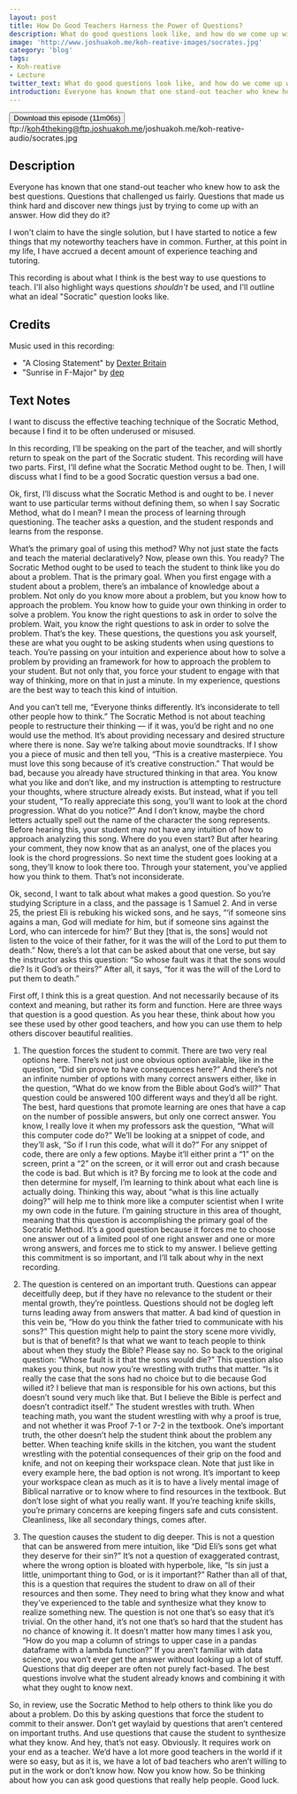 ```yaml
---
layout: post
title: How Do Good Teachers Harness the Power of Questions?
description: What do good questions look like, and how do we come up with them?
image: 'http://www.joshuakoh.me/koh-reative-images/socrates.jpg'
category: 'blog'
tags:
- Koh-reative
- Lecture
twitter_text: What do good questions look like, and how do we come up with them?
introduction: Everyone has known that one stand-out teacher who knew how to ask the best questions. Questions that challenged us fairly. Questions that made us think hard and discover new things just by trying to come up with an answer. How did they do it?
---
```


<a href="http://www.joshuakoh.me/koh-reative-audio/Power%20of%20Questions.mp3"><button>Download this episode (11m06s)</button></a>
ftp://koh4theking@ftp.joshuakoh.me/joshuakoh.me/koh-reative-audio/socrates.jpg

## Description

Everyone has known that one stand-out teacher who knew how to ask the best questions. Questions that challenged us fairly. Questions that made us think hard and discover new things just by trying to come up with an answer. How did they do it?

I won't claim to have the single solution, but I have started to notice a few things that my noteworthy teachers have in common. Further, at this point in my life, I have accrued a decent amount of experience teaching and tutoring.

This recording is about what I think is the best way to use questions to teach. I'll also highlight ways questions *shouldn't* be used, and I'll outline what an ideal "Socratic" question looks like.

## Credits

Music used in this recording:

- "A Closing Statement" by [Dexter Britain](www.dexterbritain.com)
- "Sunrise in F-Major" by [dep](www.dep.fm)

## Text Notes

I want to discuss the effective teaching technique of the Socratic Method, because I find it to be often underused or misused. 
    
In this recording, I’ll be speaking on the part of the teacher, and will shortly return to speak on the part of the Socratic student. This recording will have two parts. First, I’ll define what the Socratic Method ought to be. Then, I will discuss what I find to be a good Socratic question versus a bad one.
    
Ok, first, I’ll discuss what the Socratic Method is and ought to be. I never want to use particular terms without defining them, so when I say Socratic Method, what do I mean? I mean the process of learning through questioning. The teacher asks a question, and the student responds and learns from the response. 

What’s the primary goal of using this method? Why not just state the facts and teach the material declaratively? Now, please own this. You ready? The Socratic Method ought to be used to teach the student to think like you do about a problem. That is the primary goal. When you first engage with a student about a problem, there’s an imbalance of knowledge about a problem. Not only do you know more about a problem, but you know how to approach the problem. You know how to guide your own thinking in order to solve a problem. You know the right questions to ask in order to solve the problem. Wait, you know the right questions to ask in order to solve the problem. That’s the key. These questions, the questions you ask yourself, these are what you ought to be asking students when using questions to teach. You’re passing on your intuition and experience about how to solve a problem by providing an framework for how to approach the problem to your student. But not only that, you force your student to engage with that way of thinking, more on that in just a minute. In my experience, questions are the best way to teach this kind of intuition.

And you can’t tell me, “Everyone thinks differently. It’s inconsiderate to tell other people how to think.” The Socratic Method is not about teaching people to restructure their thinking — if it was, you’d be right and no one would use the method. It’s about providing necessary and desired structure where there is none. Say we’re talking about movie soundtracks. If I show you a piece of music and then tell you, “This is a creative masterpiece. You must love this song because of it’s creative construction.” That would be bad, because you already have structured thinking in that area. You know what you like and don’t like, and my instruction is attempting to restructure your thoughts, where structure already exists. But instead, what if you tell your student, “To really appreciate this song, you’ll want to look at the chord progression. What do you notice?” And I don’t know, maybe the chord letters actually spell out the name of the character the song represents. Before hearing this, your student may not have any intuition of how to approach analyzing this song. Where do you even start? But after hearing your comment, they now know that as an analyst, one of the places you look is the chord progressions. So next time the student goes looking at a song, they’ll know to look there too. Through your statement, you’ve applied how you think to them. That’s not inconsiderate.  

Ok, second, I want to talk about what makes a good question. So you’re studying Scripture in a class, and the passage is 1 Samuel 2. And in verse 25, the priest Eli is rebuking his wicked sons, and he says, “‘if someone sins agains a man, God will mediate for him, but if someone sins against the Lord, who can intercede for him?’ But they [that is, the sons] would not listen to the voice of their father, for it was the will of the Lord to put them to death.” Now, there’s a lot that can be asked about that one verse, but say the instructor asks this question: “So whose fault was it that the sons would die? Is it God’s or theirs?” After all, it says, “for it was the will of the Lord to put them to death.”
    
First off, I think this is a great question. And not necessarily because of its context and meaning, but rather its form and function. Here are three ways that question is a good question. As you hear these, think about how you see these used by other good teachers, and how you can use them to help others discover beautiful realities.

1) The question forces the student to commit. There are two very real options here. There’s not just one obvious option available, like in the question, “Did sin prove to have consequences here?” And there’s not an infinite number of options with many correct answers either, like in the question, “What do we know from the Bible about God’s will?” That question could be answered 100 different ways and they’d all be right. The best, hard questions that promote learning are ones that have a cap on the number of possible answers, but only one correct answer. You know, I really love it when my professors ask the question, “What will this computer code do?” We’ll be looking at a snippet of code, and they’ll ask, “So if I run this code, what will it do?” For any snippet of code, there are only a few options. Maybe it’ll either print a “1” on the screen, print a “2” on the screen, or it will error out and crash because the code is bad. But which is it? By forcing me to look at the code and then determine for myself, I’m learning to think about what each line is actually doing. Thinking this way, about “what is this line actually doing?” will help me to think more like a computer scientist when I write my own code in the future. I’m gaining structure in this area of thought, meaning that this question is accomplishing the primary goal of the Socratic Method. It’s a good question because it forces me to choose one answer out of a limited pool of one right answer and one or more wrong answers, and forces me to stick to my answer. I believe getting this commitment is so important, and I’ll talk about why in the next recording.

2) The question is centered on an important truth. Questions can appear deceitfully deep, but if they have no relevance to the student or their mental growth, they’re pointless. Questions should not be dogleg left turns leading away from answers that matter. A bad kind of question in this vein be, “How do you think the father tried to communicate with his sons?” This question might help to paint the story scene more vividly, but is that of benefit? Is that what we want to teach people to think about when they study the Bible? Please say no. So back to the original question: “Whose fault is it that the sons would die?” This question also makes you think, but now you’re wrestling with truths that matter. “Is it really the case that the sons had no choice but to die because God willed it? I believe that man is responsible for his own actions, but this doesn’t sound very much like that. But I believe the Bible is perfect and doesn’t contradict itself.” The student wrestles with truth. When teaching math, you want the student wrestling with why a proof is true, and not whether it was Proof 7-1 or 7-2 in the textbook. One’s important truth, the other doesn’t help the student think about the problem any better. When teaching knife skills in the kitchen, you want the student wrestling with the potential consequences of their grip on the food and knife, and not on keeping their workspace clean. Note that just like in every example here, the bad option is not wrong. It’s important to keep your workspace clean as much as it is to have a lively mental image of Biblical narrative or to know where to find resources in the textbook. But don’t lose sight of what you really want. If you’re teaching knife skills, you’re primary concerns are keeping fingers safe and cuts consistent. Cleanliness, like all secondary things, comes after.

3) The question causes the student to dig deeper. This is not a question that can be answered from mere intuition, like “Did Eli’s sons get what they deserve for their sin?” It’s not a question of exaggerated contrast, where the wrong option is bloated with hyperbole, like, “Is sin just a little, unimportant thing to God, or is it important?” Rather than all of that, this is a question that requires the student to draw on all of their resources and then some. They need to bring what they know and what they’ve experienced to the table and synthesize what they know to realize something new. The question is not one that’s so easy that it’s trivial. On the other hand, it’s not one that’s so hard that the student has no chance of knowing it. It doesn’t matter how many times I ask you, “How do you map a column of strings to upper case in a pandas dataframe with a lambda function?” If you aren’t familiar with data science, you won’t ever get the answer without looking up a lot of stuff. Questions that dig deeper are often not purely fact-based. The best questions involve what the student already knows and combining it with what they ought to know next. 

So, in review, use the Socratic Method to help others to think like you do about a problem. Do this by asking questions that force the student to commit to their answer. Don’t get waylaid by questions that aren’t centered on important truths. And use questions that cause the student to synthesize what they know. And hey, that’s not easy. Obviously. It requires work on your end as a teacher. We’d have a lot more good teachers in the world if it were so easy, but as it is, we have a lot of bad teachers who aren’t willing to put in the work or don’t know how. Now you know how. So be thinking about how you can ask good questions that really help people. Good luck.
